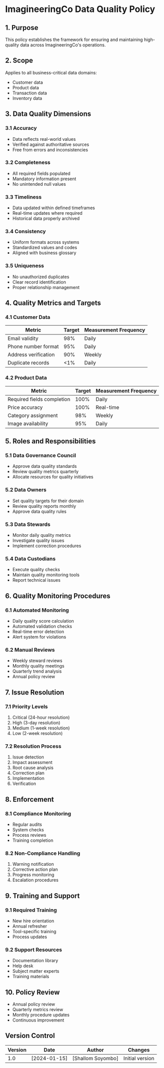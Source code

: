 # ImagineeringCo Data Quality Policy

## 1. Purpose
This policy establishes the framework for ensuring and maintaining high-quality data across ImagineeringCo's operations.

## 2. Scope
Applies to all business-critical data domains:
- Customer data
- Product data
- Transaction data
- Inventory data

## 3. Data Quality Dimensions

### 3.1 Accuracy
- Data reflects real-world values
- Verified against authoritative sources
- Free from errors and inconsistencies

### 3.2 Completeness
- All required fields populated
- Mandatory information present
- No unintended null values

### 3.3 Timeliness
- Data updated within defined timeframes
- Real-time updates where required
- Historical data properly archived

### 3.4 Consistency
- Uniform formats across systems
- Standardized values and codes
- Aligned with business glossary

### 3.5 Uniqueness
- No unauthorized duplicates
- Clear record identification
- Proper relationship management

## 4. Quality Metrics and Targets

### 4.1 Customer Data
| Metric | Target | Measurement Frequency |
|--------|--------|---------------------|
| Email validity | 98% | Daily |
| Phone number format | 95% | Daily |
| Address verification | 90% | Weekly |
| Duplicate records | <1% | Daily |

### 4.2 Product Data
| Metric | Target | Measurement Frequency |
|--------|--------|---------------------|
| Required fields completion | 100% | Daily |
| Price accuracy | 100% | Real-time |
| Category assignment | 98% | Weekly |
| Image availability | 95% | Daily |

## 5. Roles and Responsibilities

### 5.1 Data Governance Council
- Approve data quality standards
- Review quality metrics quarterly
- Allocate resources for quality initiatives

### 5.2 Data Owners
- Set quality targets for their domain
- Review quality reports monthly
- Approve data quality rules

### 5.3 Data Stewards
- Monitor daily quality metrics
- Investigate quality issues
- Implement correction procedures

### 5.4 Data Custodians
- Execute quality checks
- Maintain quality monitoring tools
- Report technical issues

## 6. Quality Monitoring Procedures

### 6.1 Automated Monitoring
- Daily quality score calculation
- Automated validation checks
- Real-time error detection
- Alert system for violations

### 6.2 Manual Reviews
- Weekly steward reviews
- Monthly quality meetings
- Quarterly trend analysis
- Annual policy review

## 7. Issue Resolution

### 7.1 Priority Levels
1. Critical (24-hour resolution)
2. High (3-day resolution)
3. Medium (1-week resolution)
4. Low (2-week resolution)

### 7.2 Resolution Process
1. Issue detection
2. Impact assessment
3. Root cause analysis
4. Correction plan
5. Implementation
6. Verification

## 8. Enforcement

### 8.1 Compliance Monitoring
- Regular audits
- System checks
- Process reviews
- Training completion

### 8.2 Non-Compliance Handling
1. Warning notification
2. Corrective action plan
3. Progress monitoring
4. Escalation procedures

## 9. Training and Support

### 9.1 Required Training
- New hire orientation
- Annual refresher
- Tool-specific training
- Process updates

### 9.2 Support Resources
- Documentation library
- Help desk
- Subject matter experts
- Training materials

## 10. Policy Review
- Annual policy review
- Quarterly metrics review
- Monthly procedure updates
- Continuous improvement

## Version Control
| Version | Date | Author | Changes |
|---------|------|--------|---------|
| 1.0 | [2024-01-15] | [Shallom Soyombo] | Initial version |